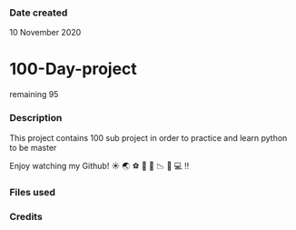 ### Date created
10 November 2020

# 100-Day-project
remaining 95

### Description

This project contains 100 sub project in order to practice and learn python to be master

Enjoy watching my Github!
:sunny:
:earth_asia:
:soccer:
:atm:
:rocket:
:chart_with_downwards_trend:
:bath:
:computer:
:bangbang:

### Files used

### Credits
